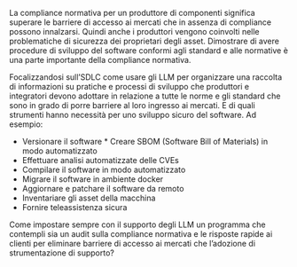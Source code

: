 La compliance normativa per un produttore di componenti significa superare le barriere di accesso ai mercati che in assenza di compliance possono innalzarsi. 
Quindi anche i produttori vengono coinvolti nelle problematiche di sicurezza dei proprietari degli asset. 
Dimostrare di avere procedure di sviluppo del software conformi agli standard e alle normative è una parte importante della compliance normativa. 

Focalizzandosi sull’SDLC come usare gli LLM per organizzare una raccolta di informazioni su pratiche e processi di sviluppo che produttori e integratori devono adottare in relazione a tutte le norme e gli standard che sono in grado di porre barriere al loro ingresso ai mercati. E di quali strumenti hanno necessità per uno sviluppo sicuro del software. Ad esempio: 
* Versionare il software * Creare SBOM (Software Bill of Materials) in modo automatizzato 
* Effettuare analisi automatizzate delle CVEs 
* Compilare il software in modo automatizzato 
* Migrare il software in ambiente docker 
* Aggiornare e patchare il software da remoto 
* Inventariare gli asset della macchina 
* Fornire teleassistenza sicura 

Come impostare sempre con il supporto degli LLM un programma che contempli sia un audit sulla compliance normativa e le risposte rapide ai clienti per eliminare barriere di accesso ai mercati che l’adozione di strumentazione di supporto?